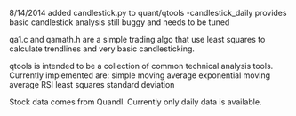 8/14/2014
added candlestick.py to quant/qtools
	-candlestick_daily provides basic candlestick analysis
	still buggy and needs to be tuned

qa1.c and qamath.h are a simple trading algo that use least squares to calculate
trendlines and very basic candlesticking. 

qtools is intended to be a collection of common technical analysis tools. Currently
implemented are:
	simple moving average
	exponential moving average
	RSI
	least squares 
	standard deviation
	

Stock data comes from Quandl. Currently only daily data is available.

